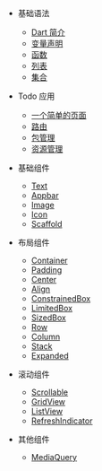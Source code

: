 - 基础语法
    - [Dart 简介](/introduction/)
    - [变量声明](/variable-declaration/)
    - [函数](/function/)
    - [列表](/list/)
    - [集合](/map/)

- Todo 应用
    - [一个简单的页面](/simple-page/)
    - [路由](/route/)
    - [包管理](/pub/)
    - [资源管理](/assets/)

- 基础组件
    - [Text](/widgets/text/)
    - [Appbar](/widgets/appbar/)
    - [Image](/widgets/image/)
    - [Icon](/widgets/icon/)
    - [Scaffold](/widgets/scaffold/)

- 布局组件
    - [Container](/widgets/container/)
    - [Padding](/widgets/padding/)
    - [Center](/widgets/center/)
    - [Align](/widgets/align/)
    - [ConstrainedBox](/widgets/constrained-box/)
    - [LimitedBox](/widgets/limited-box/)
    - [SizedBox](/widgets/sized-box/)
    - [Row](/widgets/row/)
    - [Column](/widgets/column/)
    - [Stack](/widgets/stack/)
    - [Expanded](/widgets/expanded/)

<!-- - 交互组件
    - [Draggable](/widgets/draggable/)
    - [DragTarget](/widgets/drag-target/)
    - [GestureDetector](/widgets/gesture-detector/)
    - [LongPressDraggable](/widgets/long-press-draggable/) -->

- 滚动组件
    - [Scrollable](/widgets/scrollable/)
    - [GridView](/widgets/grid-view/)
    - [ListView](/widgets/list-view/)
    - [RefreshIndicator](/widgets/refresh-indicator/)

- 其他组件
    - [MediaQuery](/widgets/media-query/)

